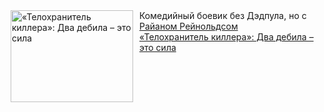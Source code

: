 <!--2025-02-26 10:15:05-->
<div class="yb">
  <div class="rss smaller1 kino_kino"><a href="https://www.kino-teatr.ru/kino/art/tv/4810/" title="«Телохранитель киллера»: Два дебила – это сила"><img src="https://www.kino-teatr.ru/art/0/1/4810/poster.jpg" width="196" height="147" align="left" hspace="5" style="margin: 0px 10px 0px 5px" alt="«Телохранитель киллера»: Два дебила – это сила"/></a>Комедийный боевик без Дэдпула, но с <a href=http://www.kino-teatr.ru/kino/acter/m/hollywood/49936/bio/ target=_blank>Райаном Рейнольдсом</a> <br><a class="light" href="https://www.kino-teatr.ru/kino/art/tv/4810/">«Телохранитель киллера»: Два дебила – это сила</a></div>
</div>
